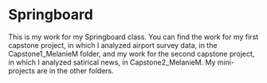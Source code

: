# Springboard
This is my work for my Springboard class. You can find the work for my first capstone project, in which I analyzed airport survey data, in the Capstone1_MelanieM folder, and my work for the second capstone project, in which I analyzed satirical news, in Capstone2_MelanieM. My mini-projects are in the other folders.

